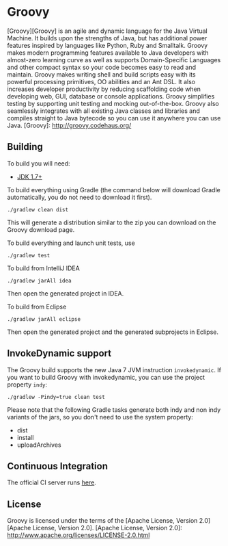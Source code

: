 ﻿Groovy
===

[Groovy][Groovy] is an agile and dynamic language for the Java Virtual Machine. It builds upon the strengths of Java, but has additional power features inspired by languages like Python, Ruby and Smalltalk. Groovy makes modern programming features available to Java developers with almost-zero learning curve as well as supports Domain-Specific Languages and other compact syntax so your code becomes easy to read and maintain. Groovy makes writing shell and build scripts easy with its powerful processing primitives, OO abilities and an Ant DSL. It also increases developer productivity by reducing scaffolding code when developing web, GUI, database or console applications. Groovy simplifies testing by supporting unit testing and mocking out-of-the-box. Groovy also seamlessly integrates with all existing Java classes and libraries and compiles straight to Java bytecode so you can use it anywhere you can use Java.
[Groovy]: http://groovy.codehaus.org/

Building
---

To build you will need:

* [JDK 1.7+](http://www.oracle.com/technetwork/java/javase/downloads)

To build everything using Gradle (the command below will download Gradle automatically, you do not need to download it first).

    ./gradlew clean dist

This will generate a distribution similar to the zip you can download on the Groovy download page.

To build everything and launch unit tests, use

    ./gradlew test

To build from IntelliJ IDEA

    ./gradlew jarAll idea

Then open the generated project in IDEA.

To build from Eclipse

    ./gradlew jarAll eclipse

Then open the generated project and the generated subprojects in Eclipse.

InvokeDynamic support
---

The Groovy build supports the new Java 7 JVM instruction ```invokedynamic```. If you want to build Groovy with invokedynamic, you can use the project property ```indy```:

    ./gradlew -Pindy=true clean test

Please note that the following Gradle tasks generate both indy and non indy variants of the jars, so you don't need to use the system property:

* dist
* install
* uploadArchives

Continuous Integration
---

The official CI server runs [here](https://bamboo-ci.codehaus.org/browse/GROOVY).

License
---

Groovy is licensed under the terms of the [Apache License, Version 2.0][Apache License, Version 2.0].
[Apache License, Version 2.0]: http://www.apache.org/licenses/LICENSE-2.0.html
